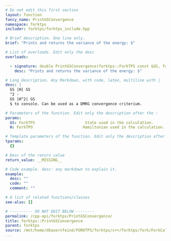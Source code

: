 ```yaml
---
# Do not edit this first section
layout: function
fancy_name: PrintGSConvergence
namespace: forktps
includer: forktps/forktps_include.hpp

# Brief description. One line only.
brief: "Prints and returns the variance of the energy: $"

# List of overloads. Edit only the desc
overloads:

  - signature: double PrintGSConvergence(forktps::ForkTPS const &GS, forktps::ForkTPO const &H)
    desc: "Prints and returns the variance of the energy: $"

# Long description. Any Markdown, with code, latex, multiline with |
desc: |
  GS |H| GS
  ^2 -
  GS |H^2| GS
  $ to console. Can be used as a DMRG convergence criterium.

# Parameters of the function. Edit only the description after the :
params:
  GS: ForkTPS                      State used in the calculation.
  H: ForkTPO                      Hamiltonian used in the calculation.

# Template parameters of the function. Edit only the description after the :
tparams:
  {}

# Desc of the return value
return_value: __MISSING__

# Code example. desc: any markdown to explain it.
example:
  desc: ""
  code: ""
  comment: ""

# A list of related functions/classes
see-also: []

# ---------- DO NOT EDIT BELOW --------
permalink: /cpp-api/forktps/PrintGSConvergence/
title: forktps::PrintGSConvergence
parent: forktps
source: /mnt/home/dbauernfeind/FORKTPS/forktps/c++/forktps/fork/ForkCalculus.hpp
...
```



